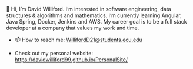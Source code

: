👋 Hi, I’m David Williford. I’m interested in software engineering, data structures & algorithms and mathematics. I’m currently learning Angular, Java Spring, Docker, Jenkins and AWS. My career goal is to be a full stack developer at a company that values my work and time.

- 📫 How to reach me: WillifordD21@students.ecu.edu

- Check out my personal website: https://davidwilliford99.github.io/PersonalSite/

<!---
davidwilliford99/davidwilliford99 is a ✨ special ✨ repository because its `README.md` (this file) appears on your GitHub profile.
You can click the Preview link to take a look at your changes.
--->
